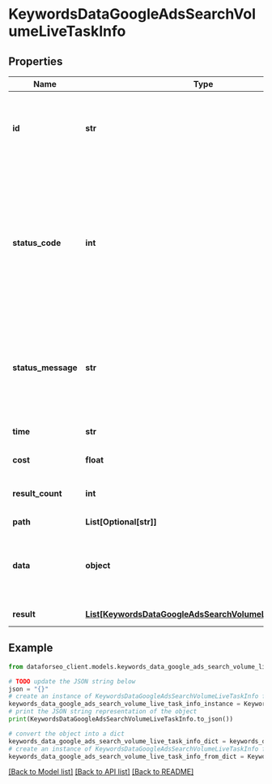 # KeywordsDataGoogleAdsSearchVolumeLiveTaskInfo


## Properties

Name | Type | Description | Notes
------------ | ------------- | ------------- | -------------
**id** | **str** | task identifier unique task identifier in our system in the UUID format | [optional] 
**status_code** | **int** | status code of the task generated by DataForSEO, can be within the following range: 10000-60000 you can find the full list of the response codes here | [optional] 
**status_message** | **str** | informational message of the task you can find the full list of general informational messages here | [optional] 
**time** | **str** | execution time, seconds | [optional] 
**cost** | **float** | total tasks cost, USD | [optional] 
**result_count** | **int** | number of elements in the result array | [optional] 
**path** | **List[Optional[str]]** | URL path | [optional] 
**data** | **object** | contains the same parameters that you specified in the POST request | [optional] 
**result** | [**List[KeywordsDataGoogleAdsSearchVolumeLiveResultInfo]**](KeywordsDataGoogleAdsSearchVolumeLiveResultInfo.md) | array of results | [optional] 

## Example

```python
from dataforseo_client.models.keywords_data_google_ads_search_volume_live_task_info import KeywordsDataGoogleAdsSearchVolumeLiveTaskInfo

# TODO update the JSON string below
json = "{}"
# create an instance of KeywordsDataGoogleAdsSearchVolumeLiveTaskInfo from a JSON string
keywords_data_google_ads_search_volume_live_task_info_instance = KeywordsDataGoogleAdsSearchVolumeLiveTaskInfo.from_json(json)
# print the JSON string representation of the object
print(KeywordsDataGoogleAdsSearchVolumeLiveTaskInfo.to_json())

# convert the object into a dict
keywords_data_google_ads_search_volume_live_task_info_dict = keywords_data_google_ads_search_volume_live_task_info_instance.to_dict()
# create an instance of KeywordsDataGoogleAdsSearchVolumeLiveTaskInfo from a dict
keywords_data_google_ads_search_volume_live_task_info_from_dict = KeywordsDataGoogleAdsSearchVolumeLiveTaskInfo.from_dict(keywords_data_google_ads_search_volume_live_task_info_dict)
```
[[Back to Model list]](../README.md#documentation-for-models) [[Back to API list]](../README.md#documentation-for-api-endpoints) [[Back to README]](../README.md)


